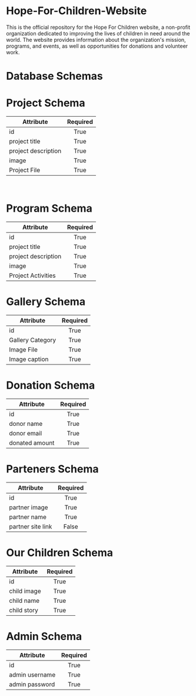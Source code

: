 # Hope-For-Children-Website
This is the official repository for the Hope For Children website, a non-profit organization dedicated to improving the lives of children in need around the world. The website provides information about the organization's mission, programs, and events, as well as opportunities for donations and volunteer work. 
<h1 style={{text-align:"center"}}>Database Schemas</h1>

# Project Schema
|Attribute               | Required|
|--------------          |:-------:|
|id                          |True     |
|project title               |True     |
|project description         |True     |
|image                       |True     |
|Project File                |True     |
<br>

# Program Schema

|Attribute               | Required|
|--------------          |:-------:|
|id                          |True     |
|project title               |True     |
|project description         |True     |
|image                       |True     |
|Project Activities          |True     |

# Gallery Schema
|Attribute               | Required|
|--------------          |:-------:|
|id                          |True     |
|Gallery Category            |True     |
|Image File                  |True     |
|Image caption               |True     |

# Donation Schema
|Attribute               | Required|
|--------------          |:-------:|
|id                      |True     |
|donor name              |True     |
|donor email             |True     |
|donated amount          |True    |

# Parteners Schema
|Attribute               | Required|
|--------------          |:-------:|
|id                      |True     |
|partner image           |True     |
|partner name            |True     |
|partner site link       |False    |

# Our Children Schema
|Attribute               | Required|
|--------------          |:-------:|
|id                      |True     |
|child image             |True     |
|child name              |True     |
|child story             |True     |

# Admin Schema
|Attribute               | Required|
|--------------          |:-------:|
|id                      |True     |
|admin username          |True     |
|admin password          |True     |
